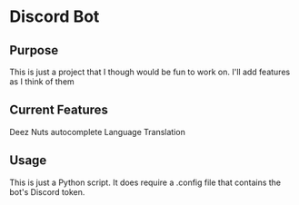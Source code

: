 # Discord Bot

## Purpose
This is just a project that I though would be fun to work on.
I'll add features as I think of them

## Current Features
Deez Nuts autocomplete
Language Translation

## Usage
This is just a Python script. It does require a .config file that
contains the bot's Discord token.